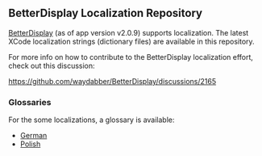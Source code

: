 ## BetterDisplay Localization Repository

[BetterDisplay](https://betterdisplay.pro) (as of app version v2.0.9) supports localization. The latest XCode localization strings (dictionary files) are available in this repository.

For more info on how to contribute to the BetterDisplay localization effort, check out this discussion:

https://github.com/waydabber/BetterDisplay/discussions/2165

### Glossaries

For the some localizations, a glossary is available:

- [German](Localization%20Glossary%20German.markdown)
- [Polish](Localization%20Glossary%20Polish.markdown)
